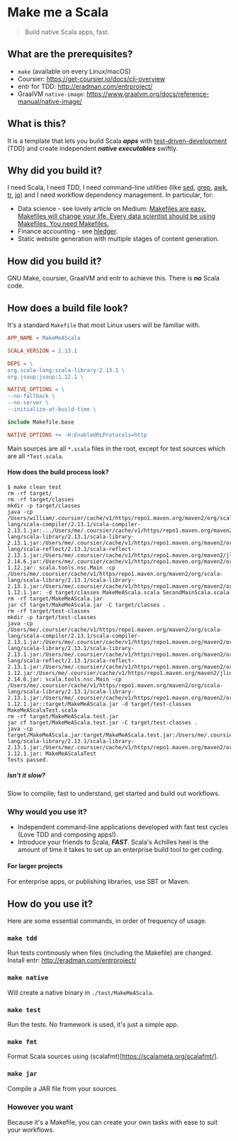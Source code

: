 # Make me a Scala

> Build native Scala apps, fast.

## What are the prerequisites?
- `make` (available on every Linux/macOS)
- Coursier: https://get-coursier.io/docs/cli-overview
- entr for TDD: http://eradman.com/entrproject/
- GraalVM `native-image`: https://www.graalvm.org/docs/reference-manual/native-image/

## What is this?
It is a template that lets you build Scala ___apps___ with [test-driven-development](http://www.agiledata.org/essays/tdd.html) (TDD)
 and create independent ___native executables___ swiftly.
 
## Why did you build it?

I need Scala, I need TDD, I need command-line utilities (like [sed](https://www.gnu.org/software/sed/),
   [grep](https://www.gnu.org/software/grep/),
   [awk](https://www.gnu.org/software/gawk/manual/gawk.html),
   [tr](https://www.gnu.org/software/coreutils/manual/html_node/tr-invocation.html#tr-invocation),
   [jq](https://stedolan.github.io/jq/))
and I need workflow dependency management. In particular, for:
- Data science - see lovely article on Medium: [Makefiles are easy. Makefiles will change your life. Every data scientist should be using Makefiles. You need Makefiles.
](https://medium.com/@davidstevens_16424/make-my-day-ta-science-easier-e16bc50e719c)
- Finance accounting - see [hledger](https://hledger.org/).
- Static website generation with multiple stages of content generation.

## How did you build it?

GNU Make, coursier, GraalVM and entr to achieve this. There is **no** Scala code.

## How does a build file look?

It's a standard `Makefile` that most Linux users will be familiar with.

```makefile
APP_NAME = MakeMeAScala

SCALA_VERSION = 2.13.1

DEPS = \
org.scala-lang:scala-library:2.13.1 \
org.jsoup:jsoup:1.12.1 \

NATIVE_OPTIONS = \
--no-fallback \
--no-server \
--initialize-at-build-time \

include Makefile.base

NATIVE_OPTIONS += -H:EnableURLProtocols=http
```

Main sources are all `*.scala` files in the root,
except for test sources which are all `*Test.scala`.

#### How does the build process look?

```
$ make clean test
rm -rf target/
rm -rf target/classes
mkdir -p target/classes
java -cp /Users/william/.coursier/cache/v1/https/repo1.maven.org/maven2/org/scala-lang/scala-compiler/2.13.1/scala-compiler-2.13.1.jar:.../Users/me/.coursier/cache/v1/https/repo1.maven.org/maven2/org/scala-lang/scala-library/2.13.1/scala-library-2.13.1.jar:/Users/me/.coursier/cache/v1/https/repo1.maven.org/maven2/org/scala-lang/scala-reflect/2.13.1/scala-reflect-2.13.1.jar:/Users/me/.coursier/cache/v1/https/repo1.maven.org/maven2/jline/jline/2.14.6/jline-2.14.6.jar:/Users/me/.coursier/cache/v1/https/repo1.maven.org/maven2/org/fusesource/jansi/jansi/1.12/jansi-1.12.jar: scala.tools.nsc.Main -cp /Users/me/.coursier/cache/v1/https/repo1.maven.org/maven2/org/scala-lang/scala-library/2.13.1/scala-library-2.13.1.jar:/Users/me/.coursier/cache/v1/https/repo1.maven.org/maven2/org/jsoup/jsoup/1.12.1/jsoup-1.12.1.jar: -d target/classes MakeMeAScala.scala SecondMainScala.scala
rm -rf target/MakeMeAScala.jar
jar cf target/MakeMeAScala.jar -C target/classes .
rm -rf target/test-classes
mkdir -p target/test-classes
java -cp /Users/me/.coursier/cache/v1/https/repo1.maven.org/maven2/org/scala-lang/scala-compiler/2.13.1/scala-compiler-2.13.1.jar:/Users/me/.coursier/cache/v1/https/repo1.maven.org/maven2/org/scala-lang/scala-library/2.13.1/scala-library-2.13.1.jar:/Users/me/.coursier/cache/v1/https/repo1.maven.org/maven2/org/scala-lang/scala-reflect/2.13.1/scala-reflect-2.13.1.jar:/Users/me/.coursier/cache/v1/https/repo1.maven.org/maven2/org/fusesource/jansi/jansi/1.12/jansi-1.12.jar:/Users/me/.coursier/cache/v1/https/repo1.maven.org/maven2/jline/jline/2.14.6/jline-2.14.6.jar: scala.tools.nsc.Main -cp /Users/me/.coursier/cache/v1/https/repo1.maven.org/maven2/org/scala-lang/scala-library/2.13.1/scala-library-2.13.1.jar:/Users/me/.coursier/cache/v1/https/repo1.maven.org/maven2/org/jsoup/jsoup/1.12.1/jsoup-1.12.1.jar::target/MakeMeAScala.jar -d target/test-classes MakeMeAScalaTest.scala
rm -rf target/MakeMeAScala.test.jar
jar cf target/MakeMeAScala.test.jar -C target/test-classes .
java -cp target/MakeMeAScala.jar:target/MakeMeAScala.test.jar:/Users/me/.coursier/cache/v1/https/repo1.maven.org/maven2/org/scala-lang/scala-library/2.13.1/scala-library-2.13.1.jar:/Users/me/.coursier/cache/v1/https/repo1.maven.org/maven2/org/jsoup/jsoup/1.12.1/jsoup-1.12.1.jar: MakeMeAScalaTest
Tests passed.
```

##### Isn't it slow?
Slow to compile; fast to understand, get started and build out workflows.

### Why would you use it?

- Independent command-line applications developed with fast test cycles (Love TDD and composing apps!).
- Introduce your friends to Scala, ***FAST***. Scala's Achilles heel is the amount of time it takes to set up an enterprise build tool to get coding.

#### For larger projects
For enterprise apps, or publishing libraries, use SBT or Maven.

## How do you use it?
Here are some essential commands, in order of frequency of usage.

### `make tdd`
Run tests continously when files (including the Makefile) are changed. Install entr: http://eradman.com/entrproject/

### `make native`
Will create a native binary in `./test/MakeMeAScala`.

### `make test`
Run the tests. No framework is used, it's just a simple app.

### `make fmt`
Format Scala sources using (scalafmt)[https://scalameta.org/scalafmt/].

### `make jar`
Compile a JAR file from your sources.

### However you want
Because it's a Makefile, you can create your own tasks with ease to suit your workflows.
